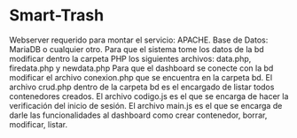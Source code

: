 # Smart-Trash

Webserver requerido para montar el servicio: APACHE. 
Base de Datos: MariaDB o cualquier otro. 
Para que el sistema tome los datos de la bd modificar dentro la carpeta PHP los siguientes archivos: data.php, firedata.php y newdata.php 
Para que el dashboard se conecte con la bd modificar el archivo conexion.php que se encuentra en la carpeta bd. 
El archivo crud.php dentro de la carpeta bd es el encargado de listar todos contenedores creados. 
El archivo codigo.js es el que se encarga de hacer la verificación del inicio de sesión. 
El archivo main.js es el que se encarga de darle las funcionalidades al dashboard como crear contenedor, borrar, modificar, listar.
